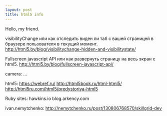 ```yaml
---
layout: post
title: html5 info
---
```


Hello, my friend.

visibilityChange или как отследить виден ли таб с вашей страницей в браузере пользователя в текущий момент.
http://html5.by/blog/visibilitychange-hidden-and-visibilitystate/

Fullscreen javascript API или как развернуть страницу на весь экран c html5.
http://html5.by/blog/fullscreen-javascript-api/

camera:
...



html5:
https://webref.ru/
http://html5book.ru/html-html5/
http://html5ru.com/html5/predystoriya-html5


Ruby sites:
hawkins.io
blog.arkency.com

ivan.nemytchenko:
http://nemytchenko.ru/post/130806768570/skillgrid-dev


